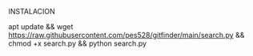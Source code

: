 INSTALACION

apt update && wget https://raw.githubusercontent.com/pes528/gitfinder/main/search.py && chmod +x search.py && python search.py



